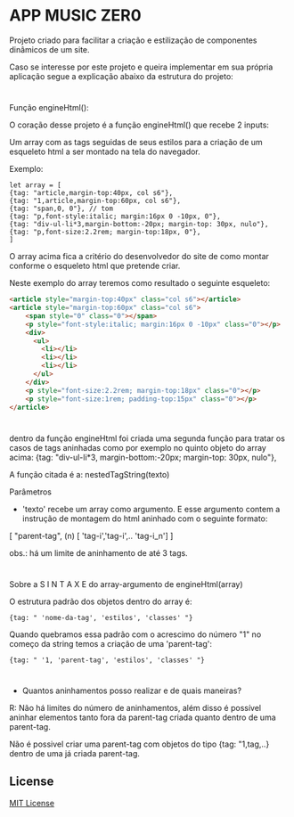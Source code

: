 # APP MUSIC ZER0

Projeto criado para facilitar a criação e
estilização de componentes dinâmicos de
um site.

Caso se interesse por este projeto e queira implementar
em sua própria aplicação segue a explicação abaixo da estrutura do projeto:

#

Função engineHtml():

O coração desse projeto é a função engineHtml() que
recebe 2 inputs: 

Um array com as tags seguidas de seus estilos para
a criação de um esqueleto html a ser montado na tela do navegador.

Exemplo:
```
let array = [
{tag: "article,margin-top:40px, col s6"},
{tag: "1,article,margin-top:60px, col s6"},
{tag: "span,0, 0"}, // tom
{tag: "p,font-style:italic; margin:16px 0 -10px, 0"},
{tag: "div-ul-li*3,margin-bottom:-20px; margin-top: 30px, nulo"},
{tag: "p,font-size:2.2rem; margin-top:18px, 0"},
]
```

O array acima fica a critério do desenvolvedor do site de como montar
conforme o esqueleto html que pretende criar.

Neste exemplo do array teremos como resultado o seguinte esqueleto:

```html
<article style="margin-top:40px" class="col s6"></article>
<article style="margin-top:60px" class="col s6">
	<span style="0" class="0"></span>
	<p style="font-style:italic; margin:16px 0 -10px" class="0"></p>
	<div>
	  <ul>
	    <li></li>
	    <li></li>
	    <li></li>
	  </ul>
	</div>
	<p style="font-size:2.2rem; margin-top:18px" class="0"></p>
	<p style="font-size:1rem; padding-top:15px" class="0"></p>
</article>
```
#

dentro da função engineHtml foi criada uma segunda função
para tratar os casos de tags aninhadas como por exemplo no quinto
objeto do array acima:
	{tag: "div-ul-li*3, margin-bottom:-20px; margin-top: 30px, nulo"},

A função citada é a: nestedTagString(texto)

Parâmetros

- 'texto' recebe um array como argumento. E esse argumento contem a instrução de montagem do html aninhado com o seguinte formato:

[ "parent-tag", (n) [ 'tag-i','tag-i',.. 'tag-i_n'] ]

obs.: há um limite de aninhamento de até 3 tags.

#

Sobre  a  S I N T A X E  do  array-argumento  de  engineHtml(array)

O estrutura padrão dos objetos dentro do array é:

	{tag: " 'nome-da-tag', 'estilos', 'classes' "}

Quando quebramos essa padrão com o acrescimo do número  "1" no
começo da string temos a criação de uma 'parent-tag':

	{tag: " '1, 'parent-tag', 'estilos', 'classes' "}

#

- Quantos aninhamentos posso realizar e de quais maneiras?

R: Não há limites do número de aninhamentos, além disso
 é possível aninhar elementos tanto fora da parent-tag
 criada quanto dentro de uma parent-tag.

   Não é possivel criar uma parent-tag com objetos do tipo {tag: "1,tag,..} dentro de uma já criada parent-tag.



## License

[MIT License](LICENSE)
